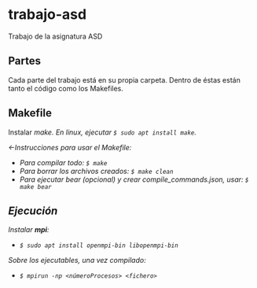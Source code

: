 # trabajo-asd
Trabajo de la asignatura ASD

## Partes

Cada parte del trabajo está en su propia carpeta.
Dentro de éstas están tanto el código como los Makefiles.

## Makefile

Instalar <em>make<em>.
En linux, ejecutar `$ sudo apt install make`.

<-Instrucciones para usar el Makefile:
- Para compilar todo: `$ make`
- Para borrar los archivos creados: `$ make clean`
- Para ejecutar bear (opcional) y crear compile_commands.json, usar: `$ make bear`

## Ejecución

Instalar **mpi**:

- `$ sudo apt install openmpi-bin libopenmpi-bin`


Sobre los ejecutables, una vez compilado:

- `$ mpirun -np <númeroProcesos> <fichero>`
